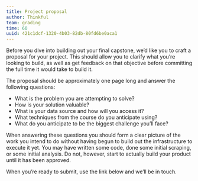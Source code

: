 ```yaml
---
title: Project proposal
author: Thinkful
team: grading
time: 60
uuid: 421c1dcf-1320-4b03-82db-80fd6be0aca1
---
```


Before you dive into building out your final capstone, we’d like you to craft a proposal for your project. This should allow you to clarify what you’re looking to build, as well as get feedback on that objective before committing the full time it would take to build it.

The proposal should be approximately one page long and answer the following questions:

* What is the problem you are attempting to solve?
* How is your solution valuable?
* What is your data source and how will you access it?
* What techniques from the course do you anticipate using?
* What do you anticipate to be the biggest challenge you’ll face?

When answering these questions you should form a clear picture of the work you intend to do without having begun to build out the infrastructure to execute it yet. You may have written some code, done some initial scraping, or some initial analysis. Do not, however, start to actually build your product until it has been approved.

When you’re ready to submit, use the link below and we’ll be in touch.

